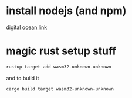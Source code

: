
# install nodejs (and npm)

[digital ocean link](https://www.digitalocean.com/community/tutorials/how-to-install-node-js-on-ubuntu-20-04)

# magic rust setup stuff

```bash
rustup target add wasm32-unknown-unknown
```

and to build it
```bash
cargo build target wasm32-unknown-unknown
```